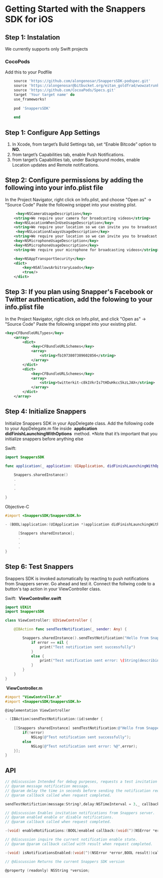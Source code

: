 # Getting Started with the Snappers SDK for iOS

## Step 1: Instalation
We currently supports only Swift projects

### CocoPods
Add this to your Podfile 

```ruby
    source 'https://github.com/alongenosar/SnappersSDK-podspec.git'
    source 'https://alongenosar@bitbucket.org/eitan_goldfrad/wowzatrunk.git'
    source 'https://github.com/CocoaPods/Specs.git'
    target 'Your target name' do
    use_frameworks!
 
    pod 'SnappersSDK'
    
    end
```
## Step 1: Configure App Settings
1. In Xcode, from target’s Build Settings tab, set “Enable Bitcode” option to ​ **NO.**
2. from target’s Capabilities tab, enable Push Notifications.
3. from target’s Capabilities tab, under Background modes, enable Location updates and Remote notifications.

## Step 2: Configure permissions by adding the following into your info.plist file
In the Project Navigator, right click on Info.plist, and choose "Open as" → "Source Code"
Paste the following snippet into your existing plist.
```xml
     <key>NSCameraUsageDescription</key>
    <string>We require your camera for broadcasting videos</string>
    <key>NSLocationWhenInUseUsageDescription</key>
    <string>We require your location so we can invite you to broadcast events near you</string>
     <key>NSLocationAlwaysUsageDescription</key>
    <string>We require your location so we can invite you to broadcast events near you</string>
    <key>NSMicrophoneUsageDescription</key>
    <key>NSMicrophoneUsageDescription</key>
    <string>We require your microphone for broadcasting videos</string>

    <key>NSAppTransportSecurity</key>
    <dict>
        <key>NSAllowsArbitraryLoads</key>
        <true/>
    </dict>   
```

## Step 3: If you plan using Snapper's Facebook or Twitter authentication, add the folowing to your info.plist file 
In the Project Navigator, right click on Info.plist, and click "Open as" → "Source Code"
Paste the following snippet into your existing plist.
```xml   
<key>CFBundleURLTypes</key>
    <array>
        <dict>
            <key>CFBundleURLSchemes</key>
            <array>
                <string>fb1973807389602856</string>
            </array>
        </dict>
        <dict>
            <key>CFBundleURLSchemes</key>
            <array>
                <string>twitterkit-c8k1VkrIs7tHDuHkcc5kzLJAX</string>
            </array>
        </dict>
    </array>
```
## Step 4: Initialize Snappers

Initialize Snappers SDK in your AppDelegate class.
Add the following code to your AppDelegate.m file inside ​ **application didFinishLaunchingWithOptions​ ​** method​.
*Note that it’s important that you initialize snappers before anything else

Swift:
```swift
import SnappersSDK

func application(_ application: UIApplication, didFinishLaunchingWithOptions launchOptions: [UIApplicationLaunchOptionsKey: Any]?) -> Bool {
      
    Snappers.sharedInstance()
    .
    .
    .

}
```
Objective-C
```objectivec
#import <SnappersSDK/SnappersSDK.h>

- (​BOOL​)application:(​UIApplication​ *)application didFinishLaunchingWithOptions:(​NSDictionary​ *)launchOptions {
      
      [Snappers sharedInstance];
      .
      .
      .
}
```

## Step 6: Test Snappers

Snappers SDK is invoked automatically by reacting to push notifications from Snappers server. Go ahead and test it. Connect the follwing code to a button's tap action in your ViewController class.

Swift:
​ **​ViewController.swift**
```swift
import UIKit
import SnappersSDK

class ViewController: UIViewController {

    @IBAction func sendTestNotification(_ sender: Any) {

        Snappers.sharedInstance().sendTestNotification("Hello from Snappers", delay: 2) { (error) in
            if error == nil {
                print("Test notification sent successfully")
            }
            else {
                print("Test notification sent error: \(String(describing: error))")
            }
        }
    }
}
```
​ **​ViewController.m**
```objectivec
#import "ViewController.h"
#import <SnappersSDK/SnappersSDK.h>

@implementation​ ​ViewController

- (IBAction)sendTestNotification:(id)sender {
  
    [[Snappers sharedInstance] sendTestNotification:@"Hello from Snappers" delay:2 callback:^(NSError *error) {
        if(!error)
            NSLog(@"Test notification sent successfully");
        else
            NSLog(@"Test notification sent error: %@",error);
    }];
}
```

## API

```swift
// @discussion Intended for debug purpeses, requests a test invitation notification.
// @param message notification message.
// @param delay the time in seconds before sending the notification request, allowing the tester to recieve the notification while the application is in the background.
// @param callback called when request completed. 

sendTestNotifiction(message:String?,delay:NSTimeInterval = 3,_ callback:((error:String?)->Void))
```

```objectivec
// @discussion Enables invitation notifications from Snappers server.
// @param enabled enable or disable notifications.
// @param callback called when request completed.

-(void) enableNotifications:(BOOL)enabled callback:(void(^)(NSError *error,BOOL result))callback;
```

```objectivec
// @discussion inquire the current notification enable state.
// @param @param callback called with result when request completed.

-(void) isNotificationsEnabled:(void(^)(NSError *error,BOOL result))callback;
```

```objectivec
// @discussion Returns the current Snappers SDK version

@property (readonly) NSString *version;
```




